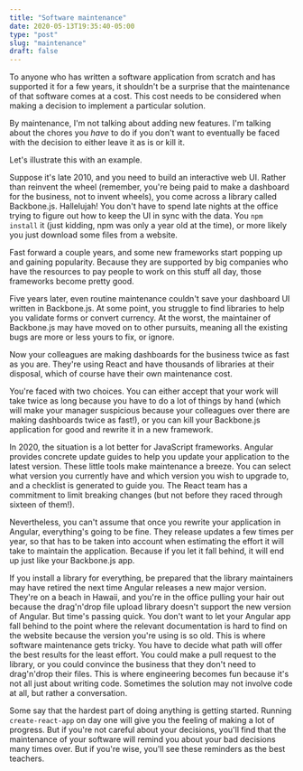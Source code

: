 ```yaml
---
title: "Software maintenance"
date: 2020-05-13T19:35:40-05:00
type: "post"
slug: "maintenance"
draft: false
---
```


To anyone who has written a software application from scratch and has supported it
for a few years, it shouldn't be a surprise that the maintenance of that software
comes at a cost. This cost needs to be considered when making a decision to
implement a particular solution.

By maintenance, I'm not talking about adding new features. I'm talking about
the chores you *have* to do if you don't want to eventually be faced with the
decision to either leave it as is or kill it.

Let's illustrate this with an example.

Suppose it's late 2010, and you need to build an interactive web UI. Rather than
reinvent the wheel (remember, you're being paid to make a dashboard for the
business, not to invent wheels), you come across a library called Backbone.js.
Hallelujah! You don't have to spend late nights at the office trying to figure
out how to keep the UI in sync with the data. You `npm install` it (just kidding,
npm was only a year old at the time), or more likely you just download some
files from a website.

Fast forward a couple years, and some new frameworks start popping up and gaining
popularity. Because they are supported by big companies who have the resources to
pay people to work on this stuff all day, those frameworks become pretty good.

Five years later, even routine maintenance couldn't save your dashboard UI
written in Backbone.js. At some point, you struggle to find libraries to help
you validate forms or convert currency. At the worst, the maintainer of
Backbone.js may have moved on to other pursuits, meaning all the existing bugs
are more or less yours to fix, or ignore.

Now your colleagues are making dashboards for the business twice as fast as you
are. They're using React and have thousands of libraries at their disposal, which
of course have their own maintenance cost.

You're faced with two choices. You can either accept that your work will take
twice as long because you have to do a lot of things by hand (which will make
your manager suspicious because your colleagues over there are making
dashboards twice as fast!), or you can kill your Backbone.js application for
good and rewrite it in a new framework.

In 2020, the situation is a lot better for JavaScript frameworks. Angular provides
concrete update guides to help you update your application to the latest version.
These little tools make maintenance a breeze. You can select what version you
currently have and which version you wish to upgrade to, and a checklist is
generated to guide you. The React team has a commitment to limit breaking
changes (but not before they raced through sixteen of them!).

Nevertheless, you can't assume that once you rewrite your application in Angular,
everything's going to be fine. They release updates a few times per year, so that
has to be taken into account when estimating the effort it will take to maintain
the application. Because if you let it fall behind, it will end up just like
your Backbone.js app.

If you install a library for everything, be prepared that the library maintainers
may have retired the next time Angular releases a new major version. They're on
a beach in Hawaii, and you're in the office pulling your hair out because the
drag'n'drop file upload library doesn't support the new version of Angular. But
time's passing quick. You don't want to let your Angular app fall behind to the
point where the relevant documentation is hard to find on the website because
the version you're using is so old. This is where software maintenance gets
tricky. You have to decide what path will offer the best results for the least
effort. You could make a pull request to the library, or you could convince the
business that they don't need to drag'n'drop their files. This is where engineering
becomes fun because it's not all just about writing code. Sometimes the solution
may not involve code at all, but rather a conversation.

Some say that the hardest part of doing anything is getting started. Running
`create-react-app` on day one will give you the feeling of making a lot
of progress. But if you're not careful about your decisions, you'll find that
the maintenance of your software will remind you about your bad decisions many
times over. But if you're wise, you'll see these reminders as the best teachers.
